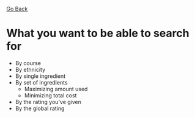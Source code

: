 [Go Back](Home.md)

# What you want to be able to search for #
  * By course
  * By ethnicity
  * By single ingredient
  * By set of ingredients
    * Maximizing amount used
    * Minimizing total cost
  * By the rating you've given
  * By the global rating
